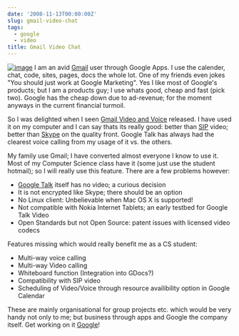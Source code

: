 ```yaml
---
date: '2008-11-13T00:00:00Z'
slug: gmail-video-chat
tags:
  - google
  - video
title: Gmail Video Chat
---
```


[![image](http://3.bp.blogspot.com/_JE4qNpFW6Yk/SRkwSMYD_aI/AAAAAAAAAJ8/gsDJdA4WBgY/s200/video_chat.png)](http://3.bp.blogspot.com/_JE4qNpFW6Yk/SRkwSMYD_aI/AAAAAAAAAJ8/gsDJdA4WBgY/s1600/video_chat.png)
I am an avid [Gmail](http://mail.google.com/) user through Google Apps. I use
the calender, chat, code, sites, pages, docs the whole lot. One of my friends
even jokes "You should just work at Google Marketing". Yes I like most of
Google's products; but I am a products guy; I use whats good, cheap and fast
(pick two). Google has the cheap down due to ad-revenue; for the moment anyways
in the current financial turmoil.

So I was delighted when I seen
[Gmail Video and Voice](http://gmailblog.blogspot.com/2008/11/say-hello-to-gmail-voice-and-video-chat.html)
released. I have used it on my computer and I can say thats its really good:
better than [SIP](http://en.wikipedia.org/wiki/Session_Initiation_Protocol)
video; better than [Skype](http://www.skype.com/intl/en/) on the quality front.
Google Talk has always had the clearest voice calling from my usage of it vs.
the others.

My family use Gmail; I have converted almost everyone I know to use it. Most of
my Computer Science class have it (some just use the student hotmail); so I will
really use this feature. There are a few problems however:

- [Google Talk](http://www.google.com/talk/) itself has no video; a curious
  decision
- It is not encrypted like Skype; there should be an option
- No Linux client: Unbelievable when Mac OS X is supported!
- Not compatible with Nokia Internet Tablets; an early testbed for Google Talk
  Video
- Open Standards but not Open Source: patent issues with licensed video codecs

Features missing which would really benefit me as a CS student:

- Multi-way voice calling
- Multi-way Video calling
- Whiteboard function (Integration into GDocs?)
- Compatibility with SIP video
- Scheduling of Video/Voice through resource availibility option in Google
  Calendar

These are mainly organisational for group projects etc. which would be very
handy not only to me; but business through apps and Google the company itself.
Get working on it [Google](http://www.google.ie/)!

